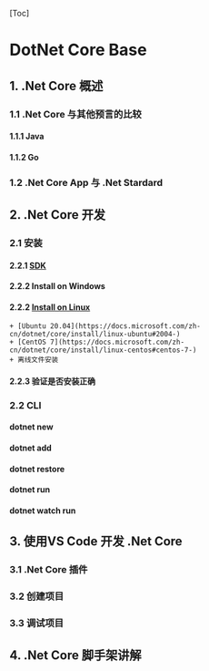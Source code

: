 [Toc]

# DotNet Core Base

## 1. .Net Core 概述

### 1.1 .Net Core 与其他预言的比较 
#### 1.1.1 Java
#### 1.1.2 Go

### 1.2 .Net Core App 与 .Net Stardard

## 2. .Net Core 开发

### 2.1 安装

#### 2.2.1 [SDK](https://dotnet.microsoft.com/download/dotnet/5.0)

#### 2.2.2 Install on Windows

#### 2.2.2 [Install on Linux](https://docs.microsoft.com/zh-cn/dotnet/core/install/linux)

    + [Ubuntu 20.04](https://docs.microsoft.com/zh-cn/dotnet/core/install/linux-ubuntu#2004-)
    + [CentOS 7](https://docs.microsoft.com/zh-cn/dotnet/core/install/linux-centos#centos-7-)
    + 离线文件安装

#### 2.2.3 验证是否安装正确

### 2.2 CLI

#### dotnet new  

#### dotnet add 

#### dotnet restore

#### dotnet run

#### dotnet watch run

## 3. 使用VS Code 开发 .Net Core
### 3.1 .Net Core 插件
### 3.2 创建项目
### 3.3 调试项目

## 4. .Net Core 脚手架讲解
